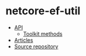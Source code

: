 # netcore-ef-util

- [API](api)
  - [Toolkit methods](api/SearchAThing.EfUtil.Util.html)
- [Articles](articles/intro.md)
- [Source repository](https://github.com/devel0/netcore-ef-util)